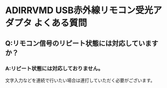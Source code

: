 # ADIRRVMD USB赤外線リモコン受光アダプタ よくある質問

## Q:リモコン信号のリピート状態には対応していますか？

### A:リピート状態には対応しておりません。
文字入力などを連続で行いたい場合は連打していただく必要がございます。
